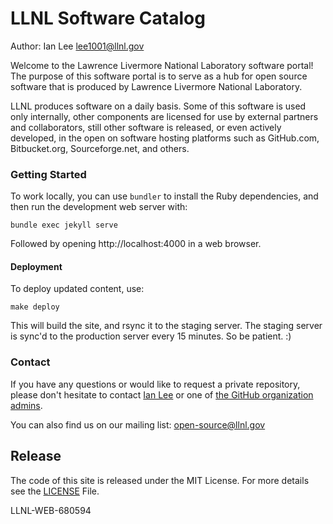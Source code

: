 # LLNL Software Catalog

Author: Ian Lee <lee1001@llnl.gov>

Welcome to the Lawrence Livermore National Laboratory software portal! The purpose of this software portal is to serve as a hub for open source software that is produced by Lawrence Livermore National Laboratory.

LLNL produces software on a daily basis. Some of this software is used only internally, other components are licensed for use by external partners and collaborators, still other software is released, or even actively developed, in the open on software hosting platforms such as GitHub.com, Bitbucket.org, Sourceforge.net, and others.

### Getting Started

To work locally, you can use `bundler` to install the Ruby dependencies, and then run the development web server with:

```
bundle exec jekyll serve
```

Followed by opening http://localhost:4000 in a web browser.

#### Deployment

To deploy updated content, use:

```
make deploy
```

This will build the site, and rsync it to the staging server. The staging server is sync'd to the production server every 15 minutes. So be patient. :)

### Contact

If you have any questions or would like to request a private repository, please don't hesitate to contact [Ian Lee](mailto:ian@llnl.gov) or one of [the GitHub organization admins](mailto:github-admin@llnl.gov).

You can also find us on our mailing list: <open-source@llnl.gov>

## Release

The code of this site is released under the MIT License. For more details see the
[LICENSE](LICENSE) File.

LLNL-WEB-680594
